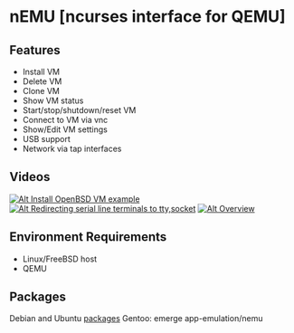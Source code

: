 **nEMU** [**n**curses interface for Q**EMU**]
===========

## Features
 * Install VM
 * Delete VM
 * Clone VM
 * Show VM status
 * Start/stop/shutdown/reset VM
 * Connect to VM via vnc
 * Show/Edit VM settings
 * USB support
 * Network via tap interfaces

## Videos
[![Alt Install OpenBSD VM example](http://img.youtube.com/vi/GdqSk1cto50/1.jpg)](http://www.youtube.com/watch?v=GdqSk1cto50)
[![Alt Redirecting serial line terminals to tty,socket](http://img.youtube.com/vi/j5jeFa9Pl9E/1.jpg)](http://www.youtube.com/watch?v=j5jeFa9Pl9E)
[![Alt Overview](http://img.youtube.com/vi/jOtCY--LEN8/1.jpg)](http://www.youtube.com/watch?v=jOtCY--LEN8)

## Environment Requirements
 * Linux/FreeBSD host
 * QEMU

## Packages
Debian and Ubuntu [packages](https://software.opensuse.org/download.html?project=home%3ASmartFinn%3AnEMU&package=nemu)
Gentoo: emerge app-emulation/nemu
